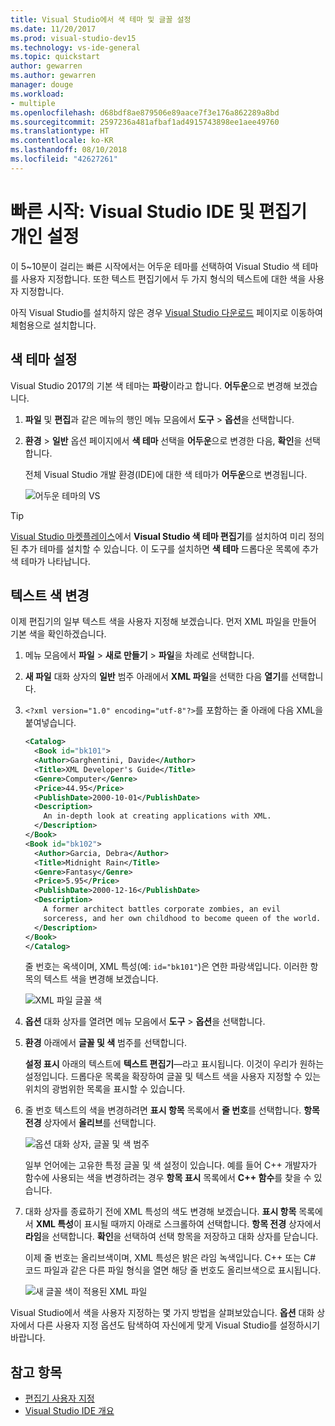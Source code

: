 ```yaml
---
title: Visual Studio에서 색 테마 및 글꼴 설정
ms.date: 11/20/2017
ms.prod: visual-studio-dev15
ms.technology: vs-ide-general
ms.topic: quickstart
author: gewarren
ms.author: gewarren
manager: douge
ms.workload:
- multiple
ms.openlocfilehash: d68bdf8ae879506e89aace7f3e176a862289a8bd
ms.sourcegitcommit: 2597236a481afbaf1ad4915743898ee1aee49760
ms.translationtype: HT
ms.contentlocale: ko-KR
ms.lasthandoff: 08/10/2018
ms.locfileid: "42627261"
---
```

# <a name="quickstart-personalize-the-visual-studio-ide-and-editor"></a>빠른 시작: Visual Studio IDE 및 편집기 개인 설정

이 5~10분이 걸리는 빠른 시작에서는 어두운 테마를 선택하여 Visual Studio 색 테마를 사용자 지정합니다. 또한 텍스트 편집기에서 두 가지 형식의 텍스트에 대한 색을 사용자 지정합니다.

아직 Visual Studio를 설치하지 않은 경우 [Visual Studio 다운로드](https://visualstudio.microsoft.com/downloads/?utm_medium=microsoft&utm_source=docs.microsoft.com&utm_campaign=button+cta&utm_content=download+vs2017) 페이지로 이동하여 체험용으로 설치합니다.

## <a name="set-the-color-theme"></a>색 테마 설정

Visual Studio 2017의 기본 색 테마는 **파랑**이라고 합니다. **어두운**으로 변경해 보겠습니다.

1. **파일** 및 **편집**과 같은 메뉴의 행인 메뉴 모음에서 **도구** > **옵션**을 선택합니다.

1. **환경** > **일반** 옵션 페이지에서 **색 테마** 선택을 **어두운**으로 변경한 다음, **확인**을 선택합니다.

   전체 Visual Studio 개발 환경(IDE)에 대한 색 테마가 **어두운**으로 변경됩니다.

   ![어두운 테마의 VS](media/quickstart-personalize-dark-theme.png)

> [!TIP]
> [Visual Studio 마켓플레이스](https://marketplace.visualstudio.com/items?itemName=VisualStudioPlatformTeam.VisualStudio2017ColorThemeEditor)에서 **Visual Studio 색 테마 편집기**를 설치하여 미리 정의된 추가 테마를 설치할 수 있습니다. 이 도구를 설치하면 **색 테마** 드롭다운 목록에 추가 색 테마가 나타납니다.

## <a name="change-text-color"></a>텍스트 색 변경

이제 편집기의 일부 텍스트 색을 사용자 지정해 보겠습니다. 먼저 XML 파일을 만들어 기본 색을 확인하겠습니다.

1. 메뉴 모음에서 **파일** > **새로 만들기** > **파일**을 차례로 선택합니다.

1. **새 파일** 대화 상자의 **일반** 범주 아래에서 **XML 파일**을 선택한 다음 **열기**를 선택합니다.

1. `<?xml version="1.0" encoding="utf-8"?>`를 포함하는 줄 아래에 다음 XML을 붙여넣습니다.

   ```xml
   <Catalog>
     <Book id="bk101">
     <Author>Garghentini, Davide</Author>
     <Title>XML Developer's Guide</Title>
     <Genre>Computer</Genre>
     <Price>44.95</Price>
     <PublishDate>2000-10-01</PublishDate>
     <Description>
       An in-depth look at creating applications with XML.
     </Description>
   </Book>
   <Book id="bk102">
     <Author>Garcia, Debra</Author>
     <Title>Midnight Rain</Title>
     <Genre>Fantasy</Genre>
     <Price>5.95</Price>
     <PublishDate>2000-12-16</PublishDate>
     <Description>
       A former architect battles corporate zombies, an evil
       sorceress, and her own childhood to become queen of the world.
     </Description>
   </Book>
   </Catalog>
   ```

   줄 번호는 옥색이며, XML 특성(예: `id="bk101"`)은 연한 파랑색입니다. 이러한 항목의 텍스트 색을 변경해 보겠습니다.

   ![XML 파일 글꼴 색](media/quickstart-personalize-xml-file.png)

1. **옵션** 대화 상자를 열려면 메뉴 모음에서 **도구** > **옵션**을 선택합니다.

1. **환경** 아래에서 **글꼴 및 색** 범주를 선택합니다.

   **설정 표시** 아래의 텍스트에 **텍스트 편집기**&mdash;라고 표시됩니다. 이것이 우리가 원하는 설정입니다. 드롭다운 목록을 확장하여 글꼴 및 텍스트 색을 사용자 지정할 수 있는 위치의 광범위한 목록을 표시할 수 있습니다.

1. 줄 번호 텍스트의 색을 변경하려면 **표시 항목** 목록에서 **줄 번호**를 선택합니다. **항목 전경** 상자에서 **올리브**를 선택합니다.

   ![옵션 대화 상자, 글꼴 및 색 범주](media/quickstart-personalize-line-number-color.png)

   일부 언어에는 고유한 특정 글꼴 및 색 설정이 있습니다. 예를 들어 C++ 개발자가 함수에 사용되는 색을 변경하려는 경우 **항목 표시** 목록에서 **C++ 함수**를 찾을 수 있습니다.

1. 대화 상자를 종료하기 전에 XML 특성의 색도 변경해 보겠습니다. **표시 항목** 목록에서 **XML 특성**이 표시될 때까지 아래로 스크롤하여 선택합니다. **항목 전경** 상자에서 **라임**을 선택합니다. **확인**을 선택하여 선택 항목을 저장하고 대화 상자를 닫습니다.

   이제 줄 번호는 올리브색이며, XML 특성은 밝은 라임 녹색입니다. C++ 또는 C# 코드 파일과 같은 다른 파일 형식을 열면 해당 줄 번호도 올리브색으로 표시됩니다.

   ![새 글꼴 색이 적용된 XML 파일](media/quickstart-personalize-xml-file-new-colors.png)

Visual Studio에서 색을 사용자 지정하는 몇 가지 방법을 살펴보았습니다. **옵션** 대화 상자에서 다른 사용자 지정 옵션도 탐색하여 자신에게 맞게 Visual Studio를 설정하시기 바랍니다.

## <a name="see-also"></a>참고 항목

- [편집기 사용자 지정](../ide/customizing-the-editor.md)
- [Visual Studio IDE 개요](../ide/visual-studio-ide.md)